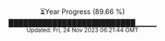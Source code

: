<p align="center">
⏳Year Progress (89.66 %) <br>
██████████████████████████▁▁▁▁ <br>
<sub>Updated: Fri, 24 Nov 2023 06:21:44 GMT</sub>
</p>

